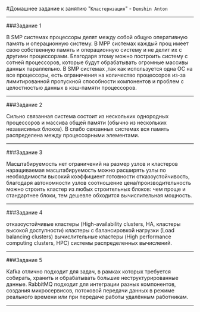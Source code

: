 #Домашнее задание к занятию "`Кластеризация`" - `Demshin Anton`


---

###Задание 1

 В SMP системах процессоры делят между собой общую оперативную память и операционную систему. В  MPP системах каждый проц имеет свою собственную память и операционную систему и не делит их с другими процессорами. Благодаря этому
можно построить систему с сотней процессоров, которые будут обрабатывать огромные массивы данных параллельно. В SMP системах ,так как используется одна ОС на все процессоры, есть ограничения на количество процессоров из-за лимитированной пропускной способности компонентов 
и проблем с целостностью данных в кэш-памяти процессоров.

  
 

---

###Задание 2

Сильно связанная система состоит из нескольких однородных процессоров и массива общей памяти (обычно из нескольких независимых блоков). 
В слабо связанных системах вся память распределена между процессорными элементами.

---

###Задание 3

Масштабируемость
нет ограничений на размер узлов и кластеров
наращиваемая масштабируемость
можно расширять узлы по необходимости
высокий коэффициент готовности
отказоустойчивость, благодаря автономности узлов
соотношение цена/производительность
можно строить кластер из любых строительных блоков: чем проще и стандартнее блоки, тем дешевле обходится вычислительная мощность.

---

###Задание 4

отказоустойчивые кластеры (High-availability clusters, HA, кластеры высокой доступности)
кластеры с балансировкой нагрузки (Load balancing clusters)
вычислительные кластеры (High performance computing clusters, HPC)
системы распределенных вычислений.

---

###Задание 5

Kafka отлично подходит для задач, в рамках которых требуется собирать, хранить и обрабатывать большие неструктурированные данные.
RabbitMQ подходит для интеграции разных компонентов, создания микросервисов, потоковой передачи данных в режиме реального времени или при передаче работы удалённым работникам.

---
 



